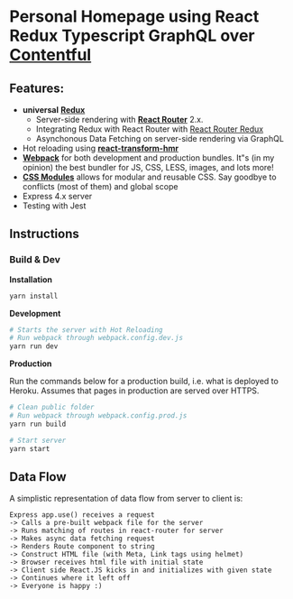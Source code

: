 # Personal Homepage using React Redux Typescript GraphQL over [Contentful](https://www.contentful.com)

## Features:
- **universal** [**Redux**](https://github.com/reactjs/redux)
    - Server-side rendering with [**React Router**](https://github.com/reactjs/react-router) 2.x.
    - Integrating Redux with React Router with [React Router Redux](https://github.com/reactjs/react-router-redux)
    - Asynchonous Data Fetching on server-side rendering via GraphQL
- Hot reloading using [**react-transform-hmr**](https://github.com/gaearon/react-transform-hmr)
- [**Webpack**](https://github.com/webpack/webpack) for both development and production bundles. It"s (in my opinion) the best bundler for JS, CSS, LESS, images, and lots more!
- [**CSS Modules**](https://github.com/css-modules/css-modules) allows for modular and reusable CSS. Say goodbye to conflicts (most of them) and global scope
- Express 4.x server
- Testing with Jest

## Instructions

### Build & Dev

**Installation**
```bash
yarn install
```

**Development**

```bash
# Starts the server with Hot Reloading
# Run webpack through webpack.config.dev.js
yarn run dev
```

**Production**

Run the commands below for a production build, i.e. what is deployed to Heroku. Assumes that pages in production are served over HTTPS.

```bash
# Clean public folder
# Run webpack through webpack.config.prod.js
yarn run build

# Start server
yarn start
```

## Data Flow

A simplistic representation of data flow from server to client is:

```
Express app.use() receives a request
-> Calls a pre-built webpack file for the server
-> Runs matching of routes in react-router for server
-> Makes async data fetching request
-> Renders Route component to string
-> Construct HTML file (with Meta, Link tags using helmet)
-> Browser receives html file with initial state
-> Client side React.JS kicks in and initializes with given state
-> Continues where it left off
-> Everyone is happy :)
```

